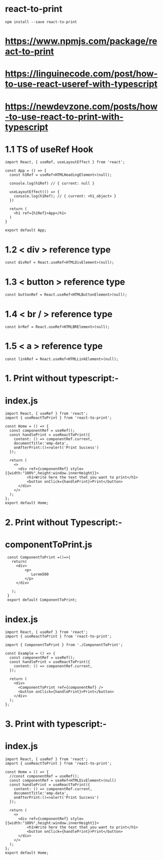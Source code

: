 # react-to-print  

```
npm install --save react-to-print
```  
# https://www.npmjs.com/package/react-to-print
# https://linguinecode.com/post/how-to-use-react-useref-with-typescript  
# https://newdevzone.com/posts/how-to-use-react-to-print-with-typescript  

# 1.1 TS of useRef Hook
```
import React, { useRef, useLayoutEffect } from 'react';

const App = () => {
  const h1Ref = useRef<HTMLHeadingElement>(null);

  console.log(h1Ref) // { current: null }

  useLayoutEffect(() => {
    console.log(h1Ref); // { current: <h1_object> }
  })

  return (
    <h1 ref={h1Ref}>App</h1>
  )
}

export default App;
```  

# 1.2 &lt; div &gt; reference type  

```
const divRef = React.useRef<HTMLDivElement>(null);
```  

# 1.3 &lt; button &gt; reference type  

```
const buttonRef = React.useRef<HTMLButtonElement>(null);
```  

# 1.4 &lt; br / &gt; reference type

```
const brRef = React.useRef<HTMLBRElement>(null);
```  

# 1.5 &lt; a &gt; reference type

```
const linkRef = React.useRef<HTMLLinkElement>(null);
```  


# 1. Print without typescript:-  

# index.js

```
import React, { useRef } from 'react';
import { useReactToPrint } from 'react-to-print';

const Home = () => {
  const componentRef = useRef();
  const handlePrint = useReactToPrint({
    content: () => componentRef.current,
    documentTitle:'emp-data',
    onAfterPrint:()=>alert('Print Success')
  });

  return (
    <>
      <div ref={componentRef} style={{width:"100%",height:window.innerHeight}}>
          <h1>Write here the text that you want to print</h1>
          <button onClick={handlePrint}>Print</button>
      </div>
    </>
  );
};
export default Home;
```  
# 2. Print without Typescript:-
# componentToPrint.js
```
 const ComponentToPrint =()=>{
   return(
     <div>
         <p>
            Lorem500
         </p>
     </div>
   
   );
 }
 export default ComponentToPrint;
 ```  
 
 # index.js  
 
```
import React, { useRef } from 'react';
import { useReactToPrint } from 'react-to-print';

import { ComponentToPrint } from './ComponentToPrint';

const Example = () => {
  const componentRef = useRef();
  const handlePrint = useReactToPrint({
    content: () => componentRef.current,
  });

  return (
    <div>
      <ComponentToPrint ref={componentRef} />
      <button onClick={handlePrint}>Print</button>
    </div>
  );
};
```  
# 3. Print with typescript:-

# index.js

```
import React, { useRef } from 'react';
import { useReactToPrint } from 'react-to-print';

const Home = () => {
  //const componentRef = useRef();
  const componentRef = useRef<HTMLDivElement>(null)
  const handlePrint = useReactToPrint({
    content: () => componentRef.current,
    documentTitle:'emp-data',
    onAfterPrint:()=>alert('Print Success')
  });

  return (
    <>
      <div ref={componentRef} style={{width:"100%",height:window.innerHeight}}>
          <h1>Write here the text that you want to print</h1>
          <button onClick={handlePrint}>Print</button>
      </div>
    </>
  );
};
export default Home;

